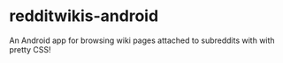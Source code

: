 # redditwikis-android
An Android app for browsing wiki pages attached to subreddits with with pretty CSS!
